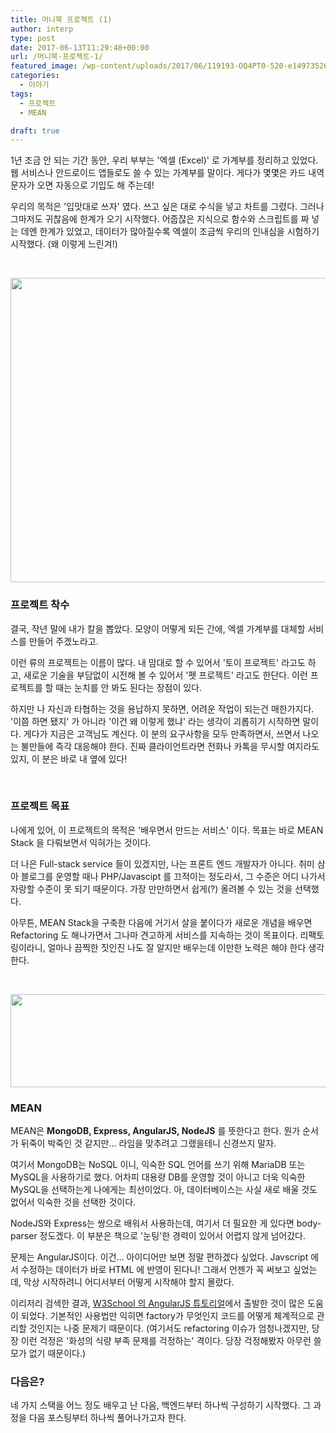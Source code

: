 ```yaml
---
title: 머니북 프로젝트 (1)
author: interp
type: post
date: 2017-06-13T11:29:48+00:00
url: /머니북-프로젝트-1/
featured_image: /wp-content/uploads/2017/06/119193-OQ4PT0-520-e1497352644284.jpg
categories:
  - 이야기
tags:
  - 프로젝트
  - MEAN

draft: true
---
```

1년 조금 안 되는 기간 동안, 우리 부부는 '엑셀 (Excel)' 로 가계부를 정리하고 있었다. 웹 서비스나 안드로이드 앱들로도 쓸 수 있는 가계부를 말이다. 게다가 몇몇은 카드 내역 문자가 오면 자동으로 기입도 해 주는데!

우리의 목적은 '입맛대로 쓰자' 였다. 쓰고 싶은 대로 수식을 넣고 차트를 그렸다. 그러나 그마저도 귀찮음에 한계가 오기 시작했다. 어줍잖은 지식으로 함수와 스크립트를 짜 넣는 데엔 한계가 있었고, 데이터가 많아질수록 엑셀이 조금씩 우리의 인내심을 시험하기 시작했다. (왜 이렇게 느린겨!)

&nbsp;

<img class="size-large wp-image-1053" src="http://interp.iwinv.net/wp-content/uploads/2017/06/82-1024x683.jpg" alt="" width="730" height="487" />

### 프로젝트 착수

결국, 작년 말에 내가 칼을 뽑았다. 모양이 어떻게 되든 간에, 엑셀 가계부를 대체할 서비스를 만들어 주겠노라고.

이런 류의 프로젝트는 이름이 많다. 내 맘대로 할 수 있어서 '토이 프로젝트' 라고도 하고, 새로운 기술을 부담없이 시전해 볼 수 있어서 '펫 프로젝트' 라고도 한단다. 이런 프로젝트를 할 때는 눈치를 안 봐도 된다는 장점이 있다.

하지만 나 자신과 타협하는 것을 용납하지 못하면, 어려운 작업이 되는건 매한가지다. '이쯤 하면 됐지' 가 아니라 '이건 왜 이렇게 했냐' 라는 생각이 괴롭히기 시작하면 말이다. 게다가 지금은 고객님도 계신다. 이 분의 요구사항을 모두 만족하면서, 쓰면서 나오는 불만들에 즉각 대응해야 한다. 진짜 클라이언트라면 전화나 카톡을 무시할 여지라도 있지, 이 분은 바로 내 옆에 있다!

&nbsp;

### 프로젝트 목표

나에게 있어, 이 프로젝트의 목적은 '배우면서 만드는 서비스' 이다. 목표는 바로 MEAN Stack 을 다뤄보면서 익혀가는 것이다.

더 나은 Full-stack service 들이 있겠지만, 나는 프론트 엔드 개발자가 아니다. 취미 삼아 블로그를 운영할 때나 PHP/Javascipt 를 끄적이는 정도라서, 그 수준은 어디 나가서 자랑할 수준이 못 되기 때문이다. 가장 만만하면서 쉽게(?) 올려볼 수 있는 것을 선택했다.

아무튼, MEAN Stack을 구축한 다음에 거기서 살을 붙이다가 새로운 개념을 배우면 Refactoring 도 해나가면서 그나마 견고하게 서비스를 지속하는 것이 목표이다. 리팩토링이라니, 얼마나 끔찍한 짓인진 나도 잘 알지만 배우는데 이만한 노력은 해야 한다 생각한다.

&nbsp;

<img class="aligncenter size-full wp-image-1052" src="http://interp.iwinv.net/wp-content/uploads/2017/06/mean.png" alt="" width="648" height="149" srcset="https://interp.blog/wp-content/uploads/2017/06/mean.png 648w, https://interp.blog/wp-content/uploads/2017/06/mean-300x69.png 300w" sizes="(max-width: 648px) 100vw, 648px" />

### MEAN

MEAN은 **MongoDB, Express, AngularJS, NodeJS** 를 뜻한다고 한다. 뭔가 순서가 뒤죽이 박죽인 것 같지만&#8230; 라임을 맞추려고 그랬을테니 신경쓰지 말자.

여기서 MongoDB는 NoSQL 이니, 익숙한 SQL 언어를 쓰기 위해 MariaDB 또는 MySQL을 사용하기로 했다. 어차피 대용량 DB를 운영할 것이 아니고 더욱 익숙한 MySQL을 선택하는게 나에게는 최선이었다. 아, 데이터베이스는 사실 새로 배울 것도 없어서 익숙한 것을 선택한 것이다.

NodeJS와 Express는 쌍으로 배워서 사용하는데, 여기서 더 필요한 게 있다면 body-parser 정도겠다. 이 부분은 책으로 '눈팅'한 경력이 있어서 어렵지 않게 넘어갔다.

문제는 AngularJS이다. 이건&#8230; 아이디어만 보면 정말 편하겠다 싶었다. Javscript 에서 수정하는 데이터가 바로 HTML 에 반영이 된다니! 그래서 언젠가 꼭 써보고 싶었는데, 막상 시작하려니 어디서부터 어떻게 시작해야 할지 몰랐다.

이리저리 검색한 결과, [W3School 의 AngularJS 튜토리얼][1]에서 출발한 것이 많은 도움이 되었다. 기본적인 사용법만 익히면 factory가 무엇인지 코드를 어떻게 체계적으로 관리할 것인지는 나중 문제기 때문이다. (여기서도 refactoring 이슈가 엄청나겠지만, 당장 이런 걱정은 '화성의 식량 부족 문제를 걱정하는' 격이다. 당장 걱정해봤자 아무런 쓸모가 없기 때문이다.)

### 다음은?

네 가지 스택을 어느 정도 배우고 난 다음, 백엔드부터 하나씩 구성하기 시작했다. 그 과정을 다음 포스팅부터 하나씩 풀어나가고자 한다.

 [1]: https://www.w3schools.com/angular/
